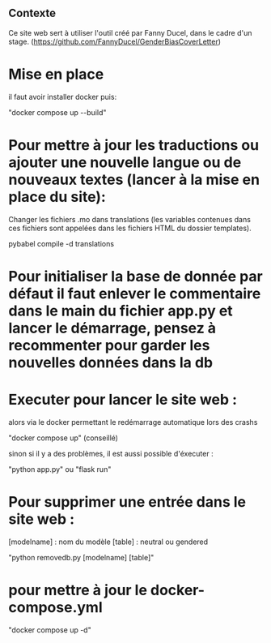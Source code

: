 ## Contexte 

Ce site web sert à utiliser l'outil créé par Fanny Ducel, dans le cadre d'un stage. (https://github.com/FannyDucel/GenderBiasCoverLetter)

# Mise en place 

il faut avoir installer docker puis:

"docker compose up --build" 


# Pour mettre à jour les traductions ou ajouter une nouvelle langue ou de nouveaux textes (lancer à la mise en place du site):
Changer les fichiers .mo dans translations (les variables contenues dans ces fichiers sont appelées dans les fichiers HTML du dossier templates).

pybabel compile -d translations

# Pour initialiser la base de donnée par défaut il faut enlever le commentaire dans le main du fichier app.py et lancer le démarrage, pensez à recommenter pour garder les nouvelles données dans la db

# Executer pour lancer le site web :

alors via le docker permettant le redémarrage automatique lors des crashs

"docker compose up" (conseillé)

sinon si il y a des problèmes, il est aussi possible d'éxecuter :

"python app.py" ou "flask run"

# Pour supprimer une entrée dans le site web :

[modelname] : nom du modèle
[table] : neutral ou gendered

"python removedb.py [modelname] [table]"


# pour mettre à jour le docker-compose.yml
"docker compose up -d"
